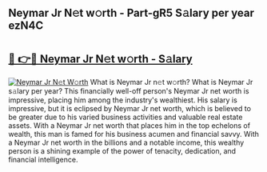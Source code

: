 ## Neymar Jr N𝚎t w𝚘rth - Part-gR5 S𝚊lary per year ezN4C

# <h2><a href="http://gc3618r.nevu.top/?p=Neymar+Jr">🔗 👉🔴 Neymar Jr N𝚎t w𝚘rth - S𝚊lary</a></h2>

[![Neymar Jr N𝚎t W𝚘rth](https://i.imgur.com/Oavwk0R.jpeg)](http://gc3618r.nevu.top/?p=Neymar+Jr)
What is Neymar Jr n𝚎t w𝚘rth? What is Neymar Jr s𝚊lary per year?
This financially well-off person's Neymar Jr net worth is impressive, placing him among the industry's wealthiest. His salary is impressive, but it is eclipsed by Neymar Jr net worth, which is believed to be greater due to his varied business activities and valuable real estate assets. With a Neymar Jr net worth that places him in the top echelons of wealth, this man is famed for his business acumen and financial savvy. With a Neymar Jr net worth in the billions and a notable income, this wealthy person is a shining example of the power of tenacity, dedication, and financial intelligence.
